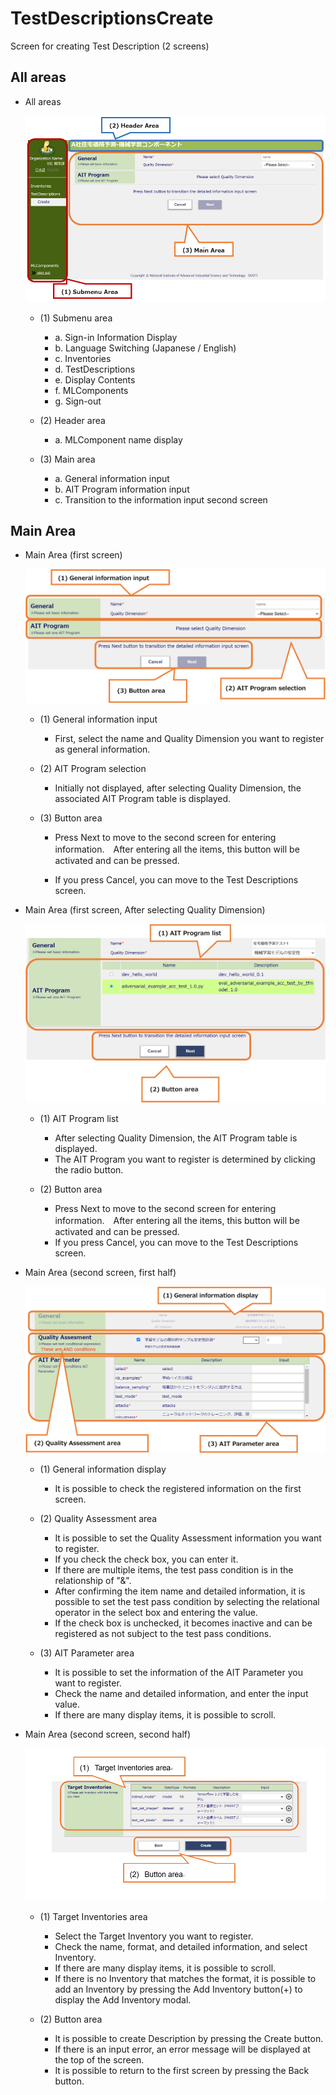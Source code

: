 # TestDescriptionsCreate

Screen for creating Test Description (2 screens)

## All areas

* All areas

  ![All areas](01/05_01.png)

  * (1) Submenu area

    * a. Sign-in Information Display
    * b. Language Switching (Japanese / English)
    * c. Inventories
    * d. TestDescriptions
    * e. Display Contents
    * f. MLComponents
    * g. Sign-out

  * (2) Header area
    * a. MLComponent name display

  * (3) Main area
    * a. General information input
    * b. AIT Program information input
    * c. Transition to the information input second screen

## Main Area

* Main Area (first screen)

  ![Main Area](01/05_02.png)

  * (1) General information input

    * First, select the name and Quality Dimension you want to register as general information.

  * (2) AIT Program selection

    * Initially not displayed, after selecting Quality Dimension, the associated AIT Program table is displayed.

  * (3) Button area

    * Press Next to move to the second screen for entering information.　After entering all the items, this button will be activated and can be pressed.

    * If you press Cancel, you can move to the Test Descriptions screen.

* Main Area (first screen, After selecting Quality Dimension)

  ![Main Area](01/05_03.png)

  * (1) AIT Program list
    * After selecting Quality Dimension, the AIT Program table is displayed.
    * The AIT Program you want to register is determined by clicking the radio button.

  * (2) Button area
    * Press Next to move to the second screen for entering information.　After entering all the items, this button will be activated and can be pressed.
    * If you press Cancel, you can move to the Test Descriptions screen.

* Main Area (second screen, first half)

  ![Main Area](01/05_04.png)

  * (1) General information display
    * It is possible to check the registered information on the first screen.

  * (2) Quality Assessment area
    * It is possible to set the Quality Assessment information you want to register.
    * If you check the check box, you can enter it.
    * If there are multiple items, the test pass condition is in the relationship of "&".
    * After confirming the item name and detailed information, it is possible to set the test pass condition by selecting the relational operator in the select box and entering the value.
    * If the check box is unchecked, it becomes inactive and can be registered as not subject to the test pass conditions.

  * (3) AIT Parameter area
    * It is possible to set the information of the AIT Parameter you want to register.
    * Check the name and detailed information, and enter the input value.
    * If there are many display items, it is possible to scroll.

* Main Area  (second screen, second half)

  ![Main Area](01/05_05.png)

  * (1) Target Inventories area

    * Select the Target Inventory you want to register.
    * Check the name, format, and detailed information, and select Inventory.
    * If there are many display items, it is possible to scroll.
    * If there is no Inventory that matches the format, it is possible to add an Inventory by pressing the Add Inventory button(+) to display the Add Inventory modal.

  * (2) Button area
    * It is possible to create Description by pressing the Create button.
    * If there is an input error, an error message will be displayed at the top of the screen.
    * It is possible to return to the first screen by pressing the Back button.
